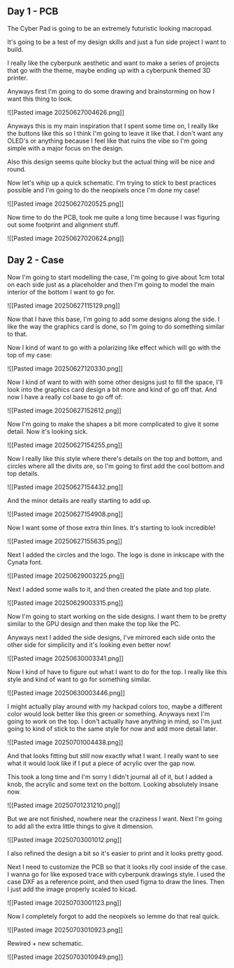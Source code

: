## Day 1 - PCB

The Cyber Pad is going to be an extremely futuristic looking macropad.

It's going to be a test of my design skills and just a fun side project I want to build.

I really like the cyberpunk aesthetic and want to make a series of projects that go with the theme, maybe ending up with a cyberpunk themed 3D printer.

Anyways first I'm going to do some drawing and brainstorming on how I want this thing to look.

![[Pasted image 20250627004626.png]]

Anyways this is my main inspiration that I spent some time on, I really like the buttons like this so I think I'm going to leave it like that. I don't want any OLED's or anything because I feel like that ruins the vibe so I'm going simple with a major focus on the design.

Also this design seems quite blocky but the actual thing will be nice and round.

Now let's whip up a quick schematic. I'm trying to stick to best practices possible and I'm going to do the neopixels once I'm done my case!

![[Pasted image 20250627020525.png]]

Now time to do the PCB, took me quite a long time because I was figuring out some footprint and alignment stuff.

![[Pasted image 20250627020624.png]]


## Day 2 - Case

Now I'm going to start modelling the case, I'm going to give about 1cm total on each side just as a placeholder and then I'm going to model the main interior of the bottom I want to go for.

![[Pasted image 20250627115129.png]]

Now that I have this base, I'm going to add some designs along the side. I like the way the graphics card is done, so I'm going to do something similar to that.

Now I kind of want to go with a polarizing like effect which will go with the top of my case:

![[Pasted image 20250627120330.png]]

Now I kind of want to with with some other designs just to fill the space, I'll look into the graphics card design a bit more and kind of go off that. And now I have a really col base to go off of:

![[Pasted image 20250627152612.png]]

Now I'm going to make the shapes a bit more complicated to give it some detail. Now it's looking sick.

![[Pasted image 20250627154255.png]]

Now I really like this style where there's details on the top and bottom, and circles where all the divits are, so I'm going to first add the cool bottom and top details.

![[Pasted image 20250627154432.png]]

And the minor details are really starting to add up.

![[Pasted image 20250627154908.png]]

Now I want some of those extra thin lines. It's starting to look incredible!

![[Pasted image 20250627155635.png]]

Next I added the circles and the logo. The logo is done in inkscape with the Cynata font.

![[Pasted image 20250629003225.png]]

Next I added some walls to it, and then created the plate and top plate.

![[Pasted image 20250629003315.png]]

Now I'm going to start working on the side designs. I want them to be pretty similar to the GPU design and then make the top like the PC.

Anyways next I added the side designs, I've mirrored each side onto the other side for simplicity and it's looking even better now!

![[Pasted image 20250630003341.png]]

Now I kind of have to figure out what I want to do for the top. I really like this style and kind of want to go for something similar. 

![[Pasted image 20250630003446.png]]

I might actually play around with my hackpad colors too, maybe a different color would look better like this green or something. Anyways next I'm going to work on the top. I don't actually have anything in mind, so I'm just going to kind of stick to the same style for now and add more detail later.

![[Pasted image 20250701004438.png]]

And that looks fitting but still now exactly what I want. I really want to see what it would look like if I put a piece of acrylic over the gap now.

This took a long time and I'm sorry I didn't journal all of it, but I added a knob, the acrylic and some text on the bottom. Looking absolutely insane now.

![[Pasted image 20250701231210.png]]

But we are not finished, nowhere near the craziness I want. Next I'm going to add all the extra little things to give it dimension. 

![[Pasted image 20250703001012.png]]

I also refined the design a bit so it's easier to print and it looks pretty good. 

Next I need to customize the PCB so that it looks rlly cool inside of the case. I wanna go for like exposed trace with cyberpunk drawings style. I used the case DXF as a reference point, and then used figma to draw the lines. Then I just add the image properly scaled to kicad.

![[Pasted image 20250703001123.png]]

Now I completely forgot to add the neopixels so lemme do that real quick.

![[Pasted image 20250703010923.png]]

Rewired + new schematic.

![[Pasted image 20250703010949.png]]

